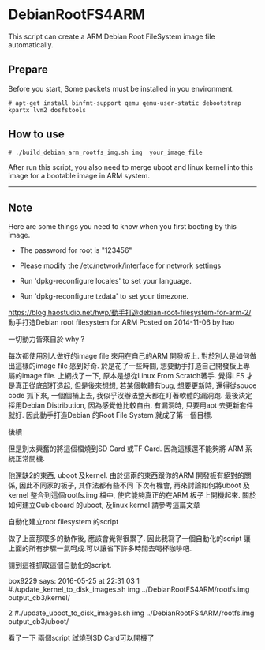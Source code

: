 DebianRootFS4ARM
================

This script can create a ARM Debian Root FileSystem image file automatically.


## Prepare

Before you start, Some packets must be installed in you environment.

    # apt-get install binfmt-support qemu qemu-user-static debootstrap kpartx lvm2 dosfstools

## How to use

    # ./build_debian_arm_rootfs_img.sh img  your_image_file

After run this script, you also need to merge uboot and linux kernel into this image for a bootable image in ARM system.

***

## Note

Here are some things you need to know when you first booting by this image.

- The password for root is "123456"

- Please modify the /etc/network/interface for network settings

- Run 'dpkg-reconfigure locales' to set your language.

- Run 'dpkg-reconfigure tzdata' to set your timezone.

https://blog.haostudio.net/hwp/動手打造debian-root-filesystem-for-arm-2/
動手打造Debian root filesystem for ARM
Posted on 2014-11-06 by hao

一切動力皆來自於 why ?

每次都使用別人做好的image file 來用在自己的ARM 開發板上. 對於別人是如何做出這樣的image file 感到好奇.
於是花了一些時間, 想要動手打造自己開發板上專屬的image file. 上網找了一下, 原本是想從Linux From Scratch著手. 覺得LFS 才是真正從底部打造起, 但是後來想想, 若某個軟體有bug, 想要更新時, 還得從souce code 抓下來, 一個個補上去, 我似乎沒辦法整天都在盯著軟體的漏洞跑. 最後決定採用Debian Distribution, 因為感覺他比較自由. 有漏洞時, 只要用apt 去更新套件就好. 因此動手打造Debian 的Root File System 就成了第一個目標.


後續

但是別太興奮的將這個檔燒到SD Card 或TF Card. 因為這樣還不能夠將 ARM 系統正常開機.

他還缺2的東西, uboot 及kernel. 由於這兩的東西跟你的ARM 開發板有絕對的關係, 因此不同家的板子, 其作法都有些不同
下次有機會, 再來討論如何將uboot 及kernel 整合到這個rootfs.img 檔中, 使它能夠真正的在ARM 板子上開機起來.
關於如何建立Cubieboard 的uboot, 及linux kernel 請參考這篇文章

自動化建立root filesystem 的script

做了上面那麼多的動作後, 應該會覺得很累了. 因此我寫了一個自動化的script 讓上面的所有步驟一氣呵成.可以讓省下許多時間去喝杯咖啡吧.

請到這裡抓取這個自動化的script.


box9229 says:
2016-05-25 at 22:31:03
1 #./update_kernel_to_disk_images.sh img ../DebianRootFS4ARM/rootfs.img output_cb3/kernel/

2 #./update_uboot_to_disk_images.sh img ../DebianRootFS4ARM/rootfs.img output_cb3/uboot/

看了一下 兩個script 試燒到SD Card可以開機了
